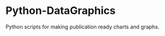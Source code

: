 Python-DataGraphics
===================

Python scripts for making publication ready charts and graphs.
